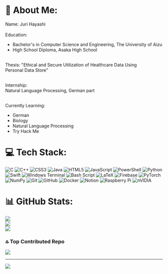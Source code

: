 # 💫 About Me:
Name: Juri Hayashi<br><br>
Education:<br>
- Bachelor's in Computer Science and Engineering, The University of Aizu<br>
- High School Diploma, Asaka High School<br><br>

Thesis: "Ethical and Secure Utilization of Healthcare Data Using<br>Personal Data Store"<br><br>

Internship:<br>
Natural Language Processing, German part<br><br>

Currently Learning:<br>
- German<br>
- Biology<br>
- Natural Language Processing<br>
- Try Hack Me

# 💻 Tech Stack:
![C](https://img.shields.io/badge/c-%2300599C.svg?style=flat&logo=c&logoColor=white) ![C++](https://img.shields.io/badge/c++-%2300599C.svg?style=flat&logo=c%2B%2B&logoColor=white) ![CSS3](https://img.shields.io/badge/css3-%231572B6.svg?style=flat&logo=css3&logoColor=white) ![Java](https://img.shields.io/badge/java-%23ED8B00.svg?style=flat&logo=openjdk&logoColor=white) ![HTML5](https://img.shields.io/badge/html5-%23E34F26.svg?style=flat&logo=html5&logoColor=white) ![JavaScript](https://img.shields.io/badge/javascript-%23323330.svg?style=flat&logo=javascript&logoColor=%23F7DF1E) ![PowerShell](https://img.shields.io/badge/PowerShell-%235391FE.svg?style=flat&logo=powershell&logoColor=white) ![Python](https://img.shields.io/badge/python-3670A0?style=flat&logo=python&logoColor=ffdd54) ![Swift](https://img.shields.io/badge/swift-F54A2A?style=flat&logo=swift&logoColor=white) ![Windows Terminal](https://img.shields.io/badge/Windows%20Terminal-%234D4D4D.svg?style=flat&logo=windows-terminal&logoColor=white) ![Bash Script](https://img.shields.io/badge/bash_script-%23121011.svg?style=flat&logo=gnu-bash&logoColor=white) ![LaTeX](https://img.shields.io/badge/latex-%23008080.svg?style=flat&logo=latex&logoColor=white) ![Firebase](https://img.shields.io/badge/firebase-%23039BE5.svg?style=flat&logo=firebase) ![PyTorch](https://img.shields.io/badge/PyTorch-%23EE4C2C.svg?style=flat&logo=PyTorch&logoColor=white) ![NumPy](https://img.shields.io/badge/numpy-%23013243.svg?style=flat&logo=numpy&logoColor=white) ![Git](https://img.shields.io/badge/git-%23F05033.svg?style=flat&logo=git&logoColor=white) ![GitHub](https://img.shields.io/badge/github-%23121011.svg?style=flat&logo=github&logoColor=white) ![Docker](https://img.shields.io/badge/docker-%230db7ed.svg?style=flat&logo=docker&logoColor=white) ![Notion](https://img.shields.io/badge/Notion-%23000000.svg?style=flat&logo=notion&logoColor=white) ![Raspberry Pi](https://img.shields.io/badge/-Raspberry_Pi-C51A4A?style=flat&logo=Raspberry-Pi) ![nVIDIA](https://img.shields.io/badge/cuda-000000.svg?style=flat&logo=nVIDIA&logoColor=green)

# 📊 GitHub Stats:
![](https://github-readme-stats.vercel.app/api?username=hayashi-juri&theme=swift&hide_border=false&include_all_commits=false&count_private=true)<br/>
![](https://nirzak-streak-stats.vercel.app/?user=hayashi-juri&theme=swift&hide_border=false)<br/>
![](https://github-readme-stats.vercel.app/api/top-langs/?username=hayashi-juri&theme=swift&hide_border=false&include_all_commits=false&count_private=true&layout=compact)

### 🔝 Top Contributed Repo
![](https://github-contributor-stats.vercel.app/api?username=hayashi-juri&limit=5&theme=swift&combine_all_yearly_contributions=true)

---
[![](https://visitcount.itsvg.in/api?id=hayashi-juri&icon=0&color=0)](https://visitcount.itsvg.in)




